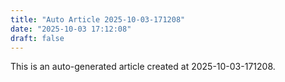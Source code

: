 ```yaml
---
title: "Auto Article 2025-10-03-171208"
date: "2025-10-03 17:12:08"
draft: false
---
```


This is an auto-generated article created at 2025-10-03-171208.